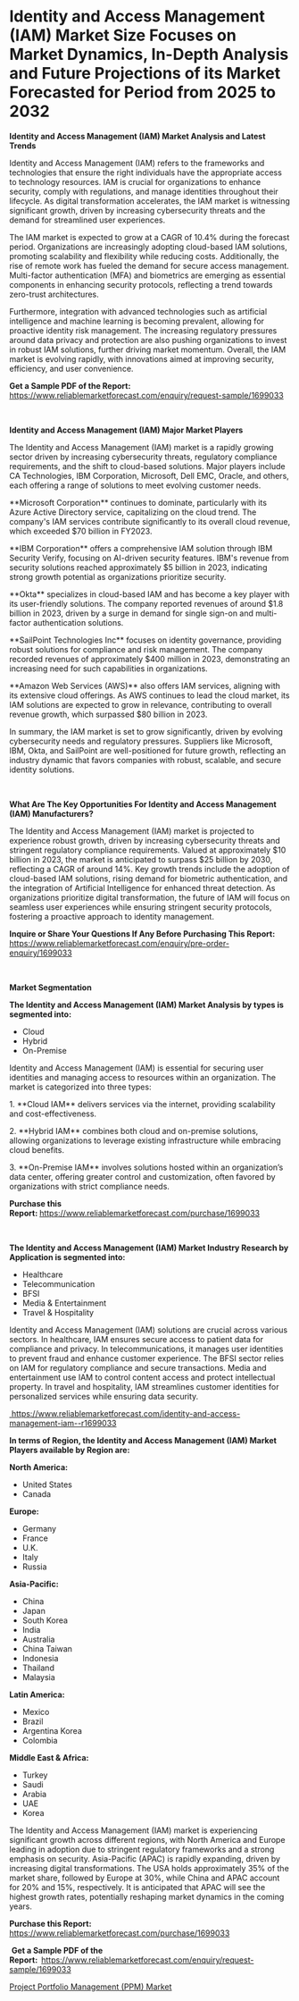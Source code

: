 <p><h1>Identity and Access Management (IAM) Market Size Focuses on Market Dynamics, In-Depth Analysis and Future Projections of its Market Forecasted for Period from 2025 to 2032</h1></p><p><strong>Identity and Access Management (IAM) Market Analysis and Latest Trends</strong></p>
<p><p>Identity and Access Management (IAM) refers to the frameworks and technologies that ensure the right individuals have the appropriate access to technology resources. IAM is crucial for organizations to enhance security, comply with regulations, and manage identities throughout their lifecycle. As digital transformation accelerates, the IAM market is witnessing significant growth, driven by increasing cybersecurity threats and the demand for streamlined user experiences.</p><p>The IAM market is expected to grow at a CAGR of 10.4% during the forecast period. Organizations are increasingly adopting cloud-based IAM solutions, promoting scalability and flexibility while reducing costs. Additionally, the rise of remote work has fueled the demand for secure access management. Multi-factor authentication (MFA) and biometrics are emerging as essential components in enhancing security protocols, reflecting a trend towards zero-trust architectures.</p><p>Furthermore, integration with advanced technologies such as artificial intelligence and machine learning is becoming prevalent, allowing for proactive identity risk management. The increasing regulatory pressures around data privacy and protection are also pushing organizations to invest in robust IAM solutions, further driving market momentum. Overall, the IAM market is evolving rapidly, with innovations aimed at improving security, efficiency, and user convenience.</p></p>
<p><strong>Get a Sample PDF of the Report:&nbsp;</strong> <a href="https://www.reliablemarketforecast.com/enquiry/request-sample/1699033?utm_campaign=1890&utm_medium=2&utm_source=Github&utm_content=ia&utm_term=09012025&utm_id=identity-and-access-management-iam">https://www.reliablemarketforecast.com/enquiry/request-sample/1699033</a></p>
<p>&nbsp;</p>
<p><strong>Identity and Access Management (IAM) Major Market Players</strong></p>
<p><p>The Identity and Access Management (IAM) market is a rapidly growing sector driven by increasing cybersecurity threats, regulatory compliance requirements, and the shift to cloud-based solutions. Major players include CA Technologies, IBM Corporation, Microsoft, Dell EMC, Oracle, and others, each offering a range of solutions to meet evolving customer needs.</p><p>**Microsoft Corporation** continues to dominate, particularly with its Azure Active Directory service, capitalizing on the cloud trend. The company's IAM services contribute significantly to its overall cloud revenue, which exceeded $70 billion in FY2023. </p><p>**IBM Corporation** offers a comprehensive IAM solution through IBM Security Verify, focusing on AI-driven security features. IBM's revenue from security solutions reached approximately $5 billion in 2023, indicating strong growth potential as organizations prioritize security.</p><p>**Okta** specializes in cloud-based IAM and has become a key player with its user-friendly solutions. The company reported revenues of around $1.8 billion in 2023, driven by a surge in demand for single sign-on and multi-factor authentication solutions.</p><p>**SailPoint Technologies Inc** focuses on identity governance, providing robust solutions for compliance and risk management. The company recorded revenues of approximately $400 million in 2023, demonstrating an increasing need for such capabilities in organizations.</p><p>**Amazon Web Services (AWS)** also offers IAM services, aligning with its extensive cloud offerings. As AWS continues to lead the cloud market, its IAM solutions are expected to grow in relevance, contributing to overall revenue growth, which surpassed $80 billion in 2023.</p><p>In summary, the IAM market is set to grow significantly, driven by evolving cybersecurity needs and regulatory pressures. Suppliers like Microsoft, IBM, Okta, and SailPoint are well-positioned for future growth, reflecting an industry dynamic that favors companies with robust, scalable, and secure identity solutions.</p></p>
<p>&nbsp;</p>
<p><strong>What Are The Key Opportunities For Identity and Access Management (IAM) Manufacturers?</strong></p>
<p><p>The Identity and Access Management (IAM) market is projected to experience robust growth, driven by increasing cybersecurity threats and stringent regulatory compliance requirements. Valued at approximately $10 billion in 2023, the market is anticipated to surpass $25 billion by 2030, reflecting a CAGR of around 14%. Key growth trends include the adoption of cloud-based IAM solutions, rising demand for biometric authentication, and the integration of Artificial Intelligence for enhanced threat detection. As organizations prioritize digital transformation, the future of IAM will focus on seamless user experiences while ensuring stringent security protocols, fostering a proactive approach to identity management.</p></p>
<p><strong>Inquire or Share Your Questions If Any Before Purchasing This Report:</strong> <a href="https://www.reliablemarketforecast.com/enquiry/pre-order-enquiry/1699033?utm_campaign=1890&utm_medium=2&utm_source=Github&utm_content=ia&utm_term=09012025&utm_id=identity-and-access-management-iam">https://www.reliablemarketforecast.com/enquiry/pre-order-enquiry/1699033</a></p>
<p>&nbsp;</p>
<p><strong>Market Segmentation</strong></p>
<p><strong>The Identity and Access Management (IAM) Market Analysis by types is segmented into:</strong></p>
<p><ul><li>Cloud</li><li>Hybrid</li><li>On-Premise</li></ul></p>
<p><p>Identity and Access Management (IAM) is essential for securing user identities and managing access to resources within an organization. The market is categorized into three types: </p><p>1. **Cloud IAM** delivers services via the internet, providing scalability and cost-effectiveness.</p><p>2. **Hybrid IAM** combines both cloud and on-premise solutions, allowing organizations to leverage existing infrastructure while embracing cloud benefits.</p><p>3. **On-Premise IAM** involves solutions hosted within an organization’s data center, offering greater control and customization, often favored by organizations with strict compliance needs.</p></p>
<p><strong>Purchase this Report:&nbsp;</strong><a href="https://www.reliablemarketforecast.com/purchase/1699033?utm_campaign=1890&utm_medium=2&utm_source=Github&utm_content=ia&utm_term=09012025&utm_id=identity-and-access-management-iam">https://www.reliablemarketforecast.com/purchase/1699033</a></p>
<p>&nbsp;</p>
<p><strong>The Identity and Access Management (IAM) Market Industry Research by Application is segmented into:</strong></p>
<p><ul><li>Healthcare</li><li>Telecommunication</li><li>BFSI</li><li>Media & Entertainment</li><li>Travel & Hospitality</li></ul></p>
<p><p>Identity and Access Management (IAM) solutions are crucial across various sectors. In healthcare, IAM ensures secure access to patient data for compliance and privacy. In telecommunications, it manages user identities to prevent fraud and enhance customer experience. The BFSI sector relies on IAM for regulatory compliance and secure transactions. Media and entertainment use IAM to control content access and protect intellectual property. In travel and hospitality, IAM streamlines customer identities for personalized services while ensuring data security.</p></p>
<p><a href="https://www.reliablemarketforecast.com/identity-and-access-management-iam--r1699033?utm_campaign=1890&utm_medium=2&utm_source=Github&utm_content=ia&utm_term=09012025&utm_id=identity-and-access-management-iam">&nbsp;https://www.reliablemarketforecast.com/identity-and-access-management-iam--r1699033</a></p>
<p><strong>In terms of Region, the Identity and Access Management (IAM) Market Players available by Region are:</strong></p>
<p>
    <p> <strong> North America: </strong>
        <ul>
            <li>United States</li>
            <li>Canada</li>
        </ul>
        </p> 
    <p> <strong> Europe: </strong>
        <ul>
            <li>Germany</li>
            <li>France</li>
            <li>U.K.</li>
            <li>Italy</li>
            <li>Russia</li>
        </ul>
        </p> 
    <p> <strong> Asia-Pacific: </strong>
        <ul>
            <li>China</li>
            <li>Japan</li>
            <li>South Korea</li>
            <li>India</li>
            <li>Australia</li>
            <li>China Taiwan</li>
            <li>Indonesia</li>
            <li>Thailand</li>
            <li>Malaysia</li>
        </ul>
        </p> 
    <p> <strong> Latin America: </strong>
        <ul>
            <li>Mexico</li>
            <li>Brazil</li>
            <li>Argentina Korea</li>
            <li>Colombia</li>
        </ul>
        </p> 
    <p> <strong> Middle East & Africa: </strong>
        <ul>
            <li>Turkey</li>
            <li>Saudi</li>
            <li>Arabia</li>
            <li>UAE</li>
            <li>Korea</li>
        </ul>
    </p>
    </p>
<p><p>The Identity and Access Management (IAM) market is experiencing significant growth across different regions, with North America and Europe leading in adoption due to stringent regulatory frameworks and a strong emphasis on security. Asia-Pacific (APAC) is rapidly expanding, driven by increasing digital transformations. The USA holds approximately 35% of the market share, followed by Europe at 30%, while China and APAC account for 20% and 15%, respectively. It is anticipated that APAC will see the highest growth rates, potentially reshaping market dynamics in the coming years.</p></p>
<p><strong>Purchase this Report: </strong><a href="https://www.reliablemarketforecast.com/purchase/1699033?utm_campaign=1890&utm_medium=2&utm_source=Github&utm_content=ia&utm_term=09012025&utm_id=identity-and-access-management-iam">https://www.reliablemarketforecast.com/purchase/1699033</a></p>
<p>&nbsp;<strong>Get a Sample PDF of the Report:&nbsp;&nbsp;</strong><a href="https://www.reliablemarketforecast.com/enquiry/request-sample/1699033?utm_campaign=1890&utm_medium=2&utm_source=Github&utm_content=ia&utm_term=09012025&utm_id=identity-and-access-management-iam">https://www.reliablemarketforecast.com/enquiry/request-sample/1699033</a></p>
<p><strong></strong></p>
<p><p><a href="https://github.com/lylyparadise/Market-Research-Report-List-5/blob/main/project-portfolio-management-ppm-market.md?utm_campaign=1890&utm_medium=2&utm_source=Github&utm_content=ia&utm_term=09012025&utm_id=identity-and-access-management-iam">Project Portfolio Management (PPM) Market</a></p></p>